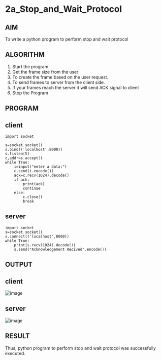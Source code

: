 # 2a_Stop_and_Wait_Protocol
## AIM 
To write a python program to perform stop and wait protocol
## ALGORITHM
1. Start the program.
2. Get the frame size from the user
3. To create the frame based on the user request.
4. To send frames to server from the client side.
5. If your frames reach the server it will send ACK signal to client
6. Stop the Program
## PROGRAM
## client
```
import socket

s=socket.socket()
s.bind(('localhost',8000))
s.listen(5)
c,addr=s.accept()
while True:
    i=input("enter a data:")
    c.send(i.encode())
    ack=c.recv(1024).decode()
    if ack:
        print(ack)
        continue
    else:
        c.close()
        break
```

## server
```
import socket
s=socket.socket()
s.connect(('localhost',8000))
while True:
    print(s.recv(1024).decode())
    s.send("Acknowledgement Recived".encode())
```


## OUTPUT
## client
![image](https://github.com/user-attachments/assets/5920fdb7-4e04-41ee-854b-cd6c22bc1abe)
## server
![image](https://github.com/user-attachments/assets/5920fdb7-4e04-41ee-854b-cd6c22bc1abe)


## RESULT
Thus, python program to perform stop and wait protocol was successfully executed.
